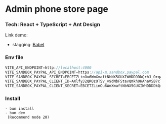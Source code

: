 # Admin phone store page

### Tech: React + TypeScript + Ant Design

Link demo:

- stagging: [Babel](https://babeljs.io/)

### Env file

```js
VITE_API_ENDPOINT=http://localhost:4000
VITE_SANDBOX_PAYPAL_API_ENDPOINT=https://api-m.sandbox.paypal.com
VITE_SANDBOX_PAYPAL_SECRET=EBCETZLinOu6WmXmaftNbNX5GUXIWHDDDDkQrhJ_Orqa4pSwVyroWCZ3BU80F6ZtlP9Zo2_Nk75JS_Zz
VITE_SANDBOX_PAYPAL_CLIENT_ID=AXlfyJ2QROzOTSv_v9dNbFStavQmkh0HAhaVSB7cTJARukMq30pIKUUGuHrw1mMPu7zrHqj4LuKYjXrT
VITE_SANDBOX_PAYPAL_CLIENT_SECRET=EBCETZLinOu6WmXmaftNbNX5GUXIWHDDDDkQrhJ_Orqa4pSwVyroWCZ3BU80F6ZtlP9Zo2_Nk75JS_Zz

```

### Install

```
- bun install
- bun dev
 (Recommend node 20)
```
